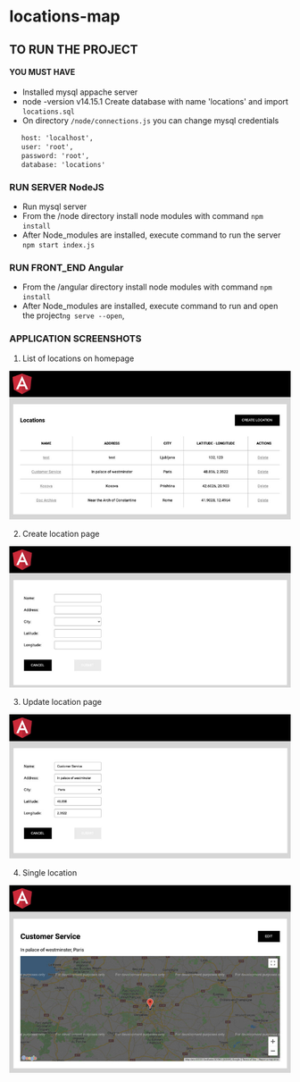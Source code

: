 # locations-map


## TO RUN THE PROJECT
#### YOU MUST HAVE
* Installed mysql appache server
* node -version v14.15.1
Create database with name 'locations' and import `locations.sql`
* On directory `/node/connections.js` you can change mysql credentials
```
   host: 'localhost',
   user: 'root',
   password: 'root',
   database: 'locations'
```

### RUN SERVER NodeJS
* Run mysql server
* From the /node directory install node modules with command `npm install`
* After Node_modules are installed, execute command to run the server `npm start index.js`

### RUN FRONT_END Angular
* From the /angular directory install node modules with command `npm install`
* After Node_modules are installed, execute command to run and open the project`ng serve --open`,


### APPLICATION SCREENSHOTS

1. List of locations on homepage 

![alt Homepage](https://github.com/julif3r/locations-map/blob/main/screenshots/list-of-locations.jpg)

2. Create location page 

![alt Create](https://github.com/julif3r/locations-map/blob/main/screenshots/create-location.jpg)

3. Update location page 

![alt Homepage](https://github.com/julif3r/locations-map/blob/main/screenshots/update-location.jpg)

4. Single location

![alt Single](https://github.com/julif3r/locations-map/blob/main/screenshots/single-location.jpg)

 
